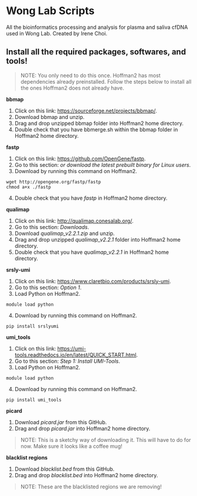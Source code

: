 # Wong Lab Scripts

All the bioinformatics processing and analysis for plasma and saliva cfDNA used in Wong Lab. Created by Irene Choi.


## Install all the required packages, softwares, and tools!

> NOTE:
> You only need to do this once. Hoffman2 has most dependencies already preinstalled. 
> Follow the steps below to install all the ones Hoffman2 does not already have.

**bbmap**

1. Click on this link: https://sourceforge.net/projects/bbmap/.
2. Download bbmap and unzip.
3. Drag and drop unzipped bbmap folder into Hoffman2 home directory.
4. Double check that you have bbmerge.sh within the bbmap folder in Hoffman2 home directory.

**fastp**

1. Click on this link: https://github.com/OpenGene/fastp.
2. Go to this section: *or download the latest prebuilt binary for Linux users*.
3. Download by running this command on Hoffman2.
```
wget http://opengene.org/fastp/fastp
chmod a+x ./fastp
```
4. Double check that you have *fastp* in Hoffman2 home directory.

**qualimap**

1. Click on this link: http://qualimap.conesalab.org/.
2. Go to this section: *Downloads*.
3. Download *qualimap_v2.2.1.zip* and unzip.
4. Drag and drop unzipped *qualimap_v2.2.1* folder into Hoffman2 home directory.
5. Double check that you have *qualimap_v2.2.1* in Hoffman2 home directory.

**srsly-umi**

1. Click on this link: https://www.claretbio.com/products/srsly-umi.
2. Go to this section: *Option 1*.
3. Load Python on Hoffman2.
```
module load python
```
4. Download by running this command on Hoffman2.
```
pip install srslyumi
```

**umi_tools**

1. Click on this link: https://umi-tools.readthedocs.io/en/latest/QUICK_START.html.
2. Go to this section: *Step 1: Install UMI-Tools*.
3. Load Python on Hoffman2.
```
module load python
```
4. Download by running this command on Hoffman2.
```
pip install umi_tools
```

**picard**

1. Download *picard.jar* from this GitHub.
2. Drag and drop *picard.jar* into Hoffman2 home directory.

> NOTE:
> This is a sketchy way of downloading it. This will have to do for now.
> Make sure it looks like a coffee mug!

**blacklist regions**

1. Download *blacklist.bed* from this GitHub.
2. Drag and drop *blacklist.bed* into Hoffman2 home directory.

> NOTE:
> These are the blacklisted regions we are removing!
